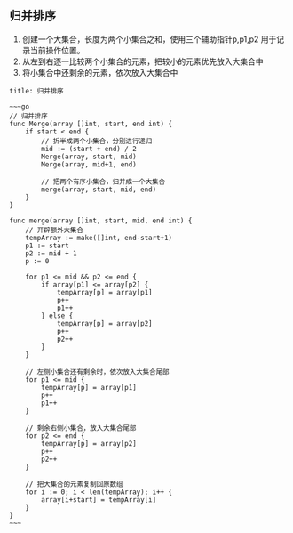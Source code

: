 ## 归并排序
1. 创建一个大集合，长度为两个小集合之和，使用三个辅助指针p,p1,p2 用于记录当前操作位置。
2. 从左到右逐一比较两个小集合的元素，把较小的元素优先放入大集合中
3. 将小集合中还剩余的元素，依次放入大集合中
````ad-example
title: 归并排序

~~~go
// 归并排序
func Merge(array []int, start, end int) {
	if start < end {
		// 折半成两个小集合，分别进行递归
		mid := (start + end) / 2
		Merge(array, start, mid)
		Merge(array, mid+1, end)

		// 把两个有序小集合，归并成一个大集合
		merge(array, start, mid, end)
	}
}

func merge(array []int, start, mid, end int) {
	// 开辟额外大集合
	tempArray := make([]int, end-start+1)
	p1 := start
	p2 := mid + 1
	p := 0

	for p1 <= mid && p2 <= end {
		if array[p1] <= array[p2] {
			tempArray[p] = array[p1]
			p++
			p1++
		} else {
			tempArray[p] = array[p2]
			p++
			p2++
		}
	}

	// 左侧小集合还有剩余时，依次放入大集合尾部
	for p1 <= mid {
		tempArray[p] = array[p1]
		p++
		p1++
	}

	// 剩余右侧小集合，放入大集合尾部
	for p2 <= end {
		tempArray[p] = array[p2]
		p++
		p2++
	}

	// 把大集合的元素复制回原数组
	for i := 0; i < len(tempArray); i++ {
		array[i+start] = tempArray[i]
	}
}
~~~
````